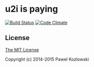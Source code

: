# u2i is paying

[![Build Status](https://travis-ci.org/u2i/u2i-is-paying.svg)](https://travis-ci.org/u2i/u2i-is-paying)
[![Code Climate](https://codeclimate.com/repos/551fb9d26956807a090003ba/badges/032fbc09068baa9f49f3/gpa.svg)](https://codeclimate.com/repos/551fb9d26956807a090003ba/feed)

## License

[The MIT License](http://opensource.org/licenses/MIT)

Copyright (c) 2014-2015 Pawel Kozlowski
